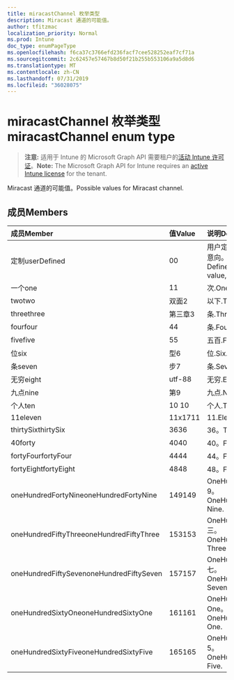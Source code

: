 ```yaml
---
title: miracastChannel 枚举类型
description: Miracast 通道的可能值。
author: tfitzmac
localization_priority: Normal
ms.prod: Intune
doc_type: enumPageType
ms.openlocfilehash: f6ca37c3766efd236facf7cee528252eaf7cf71a
ms.sourcegitcommit: 2c62457e57467b8d50f21b255b553106a9a5d8d6
ms.translationtype: MT
ms.contentlocale: zh-CN
ms.lasthandoff: 07/31/2019
ms.locfileid: "36028075"
---
```

# <a name="miracastchannel-enum-type"></a><span data-ttu-id="acc0e-103">miracastChannel 枚举类型</span><span class="sxs-lookup"><span data-stu-id="acc0e-103">miracastChannel enum type</span></span>

> <span data-ttu-id="acc0e-104">**注意:** 适用于 Intune 的 Microsoft Graph API 需要租户的[活动 Intune 许可证](https://go.microsoft.com/fwlink/?linkid=839381)。</span><span class="sxs-lookup"><span data-stu-id="acc0e-104">**Note:** The Microsoft Graph API for Intune requires an [active Intune license](https://go.microsoft.com/fwlink/?linkid=839381) for the tenant.</span></span>

<span data-ttu-id="acc0e-105">Miracast 通道的可能值。</span><span class="sxs-lookup"><span data-stu-id="acc0e-105">Possible values for Miracast channel.</span></span>

## <a name="members"></a><span data-ttu-id="acc0e-106">成员</span><span class="sxs-lookup"><span data-stu-id="acc0e-106">Members</span></span>
|<span data-ttu-id="acc0e-107">成员</span><span class="sxs-lookup"><span data-stu-id="acc0e-107">Member</span></span>|<span data-ttu-id="acc0e-108">值</span><span class="sxs-lookup"><span data-stu-id="acc0e-108">Value</span></span>|<span data-ttu-id="acc0e-109">说明</span><span class="sxs-lookup"><span data-stu-id="acc0e-109">Description</span></span>|
|:---|:---|:---|
|<span data-ttu-id="acc0e-110">定制</span><span class="sxs-lookup"><span data-stu-id="acc0e-110">userDefined</span></span>|<span data-ttu-id="acc0e-111">0</span><span class="sxs-lookup"><span data-stu-id="acc0e-111">0</span></span>|<span data-ttu-id="acc0e-112">用户定义, 默认值, 无意向。</span><span class="sxs-lookup"><span data-stu-id="acc0e-112">User Defined, default value, no intent.</span></span>|
|<span data-ttu-id="acc0e-113">一个</span><span class="sxs-lookup"><span data-stu-id="acc0e-113">one</span></span>|<span data-ttu-id="acc0e-114">1</span><span class="sxs-lookup"><span data-stu-id="acc0e-114">1</span></span>|<span data-ttu-id="acc0e-115">次.</span><span class="sxs-lookup"><span data-stu-id="acc0e-115">One.</span></span>|
|<span data-ttu-id="acc0e-116">two</span><span class="sxs-lookup"><span data-stu-id="acc0e-116">two</span></span>|<span data-ttu-id="acc0e-117">双面</span><span class="sxs-lookup"><span data-stu-id="acc0e-117">2</span></span>|<span data-ttu-id="acc0e-118">以下.</span><span class="sxs-lookup"><span data-stu-id="acc0e-118">Two.</span></span>|
|<span data-ttu-id="acc0e-119">three</span><span class="sxs-lookup"><span data-stu-id="acc0e-119">three</span></span>|<span data-ttu-id="acc0e-120">第三章</span><span class="sxs-lookup"><span data-stu-id="acc0e-120">3</span></span>|<span data-ttu-id="acc0e-121">条.</span><span class="sxs-lookup"><span data-stu-id="acc0e-121">Three.</span></span>|
|<span data-ttu-id="acc0e-122">four</span><span class="sxs-lookup"><span data-stu-id="acc0e-122">four</span></span>|<span data-ttu-id="acc0e-123">4</span><span class="sxs-lookup"><span data-stu-id="acc0e-123">4</span></span>|<span data-ttu-id="acc0e-124">条.</span><span class="sxs-lookup"><span data-stu-id="acc0e-124">Four.</span></span>|
|<span data-ttu-id="acc0e-125">five</span><span class="sxs-lookup"><span data-stu-id="acc0e-125">five</span></span>|<span data-ttu-id="acc0e-126">5</span><span class="sxs-lookup"><span data-stu-id="acc0e-126">5</span></span>|<span data-ttu-id="acc0e-127">五百.</span><span class="sxs-lookup"><span data-stu-id="acc0e-127">Five.</span></span>|
|<span data-ttu-id="acc0e-128">位</span><span class="sxs-lookup"><span data-stu-id="acc0e-128">six</span></span>|<span data-ttu-id="acc0e-129">型</span><span class="sxs-lookup"><span data-stu-id="acc0e-129">6</span></span>|<span data-ttu-id="acc0e-130">位.</span><span class="sxs-lookup"><span data-stu-id="acc0e-130">Six.</span></span>|
|<span data-ttu-id="acc0e-131">条</span><span class="sxs-lookup"><span data-stu-id="acc0e-131">seven</span></span>|<span data-ttu-id="acc0e-132">步</span><span class="sxs-lookup"><span data-stu-id="acc0e-132">7</span></span>|<span data-ttu-id="acc0e-133">条.</span><span class="sxs-lookup"><span data-stu-id="acc0e-133">Seven.</span></span>|
|<span data-ttu-id="acc0e-134">无穷</span><span class="sxs-lookup"><span data-stu-id="acc0e-134">eight</span></span>|<span data-ttu-id="acc0e-135">utf-8</span><span class="sxs-lookup"><span data-stu-id="acc0e-135">8</span></span>|<span data-ttu-id="acc0e-136">无穷.</span><span class="sxs-lookup"><span data-stu-id="acc0e-136">Eight.</span></span>|
|<span data-ttu-id="acc0e-137">九点</span><span class="sxs-lookup"><span data-stu-id="acc0e-137">nine</span></span>|<span data-ttu-id="acc0e-138">第</span><span class="sxs-lookup"><span data-stu-id="acc0e-138">9</span></span>|<span data-ttu-id="acc0e-139">九点.</span><span class="sxs-lookup"><span data-stu-id="acc0e-139">Nine.</span></span>|
|<span data-ttu-id="acc0e-140">个人</span><span class="sxs-lookup"><span data-stu-id="acc0e-140">ten</span></span>|<span data-ttu-id="acc0e-141">10 </span><span class="sxs-lookup"><span data-stu-id="acc0e-141">10</span></span>|<span data-ttu-id="acc0e-142">个人.</span><span class="sxs-lookup"><span data-stu-id="acc0e-142">Ten.</span></span>|
|<span data-ttu-id="acc0e-143">11</span><span class="sxs-lookup"><span data-stu-id="acc0e-143">eleven</span></span>|<span data-ttu-id="acc0e-144">11x17</span><span class="sxs-lookup"><span data-stu-id="acc0e-144">11</span></span>|<span data-ttu-id="acc0e-145">11.</span><span class="sxs-lookup"><span data-stu-id="acc0e-145">Eleven.</span></span>|
|<span data-ttu-id="acc0e-146">thirtySix</span><span class="sxs-lookup"><span data-stu-id="acc0e-146">thirtySix</span></span>|<span data-ttu-id="acc0e-147">36</span><span class="sxs-lookup"><span data-stu-id="acc0e-147">36</span></span>|<span data-ttu-id="acc0e-148">36。</span><span class="sxs-lookup"><span data-stu-id="acc0e-148">Thirty-Six.</span></span>|
|<span data-ttu-id="acc0e-149">40</span><span class="sxs-lookup"><span data-stu-id="acc0e-149">forty</span></span>|<span data-ttu-id="acc0e-150">40</span><span class="sxs-lookup"><span data-stu-id="acc0e-150">40</span></span>|<span data-ttu-id="acc0e-151">40。</span><span class="sxs-lookup"><span data-stu-id="acc0e-151">Forty.</span></span>|
|<span data-ttu-id="acc0e-152">fortyFour</span><span class="sxs-lookup"><span data-stu-id="acc0e-152">fortyFour</span></span>|<span data-ttu-id="acc0e-153">44</span><span class="sxs-lookup"><span data-stu-id="acc0e-153">44</span></span>|<span data-ttu-id="acc0e-154">44。</span><span class="sxs-lookup"><span data-stu-id="acc0e-154">Forty-Four.</span></span>|
|<span data-ttu-id="acc0e-155">fortyEight</span><span class="sxs-lookup"><span data-stu-id="acc0e-155">fortyEight</span></span>|<span data-ttu-id="acc0e-156">48</span><span class="sxs-lookup"><span data-stu-id="acc0e-156">48</span></span>|<span data-ttu-id="acc0e-157">48。</span><span class="sxs-lookup"><span data-stu-id="acc0e-157">Forty-Eight.</span></span>|
|<span data-ttu-id="acc0e-158">oneHundredFortyNine</span><span class="sxs-lookup"><span data-stu-id="acc0e-158">oneHundredFortyNine</span></span>|<span data-ttu-id="acc0e-159">149</span><span class="sxs-lookup"><span data-stu-id="acc0e-159">149</span></span>|<span data-ttu-id="acc0e-160">OneHundredForty-9。</span><span class="sxs-lookup"><span data-stu-id="acc0e-160">OneHundredForty-Nine.</span></span>|
|<span data-ttu-id="acc0e-161">oneHundredFiftyThree</span><span class="sxs-lookup"><span data-stu-id="acc0e-161">oneHundredFiftyThree</span></span>|<span data-ttu-id="acc0e-162">153</span><span class="sxs-lookup"><span data-stu-id="acc0e-162">153</span></span>|<span data-ttu-id="acc0e-163">OneHundredFifty-三。</span><span class="sxs-lookup"><span data-stu-id="acc0e-163">OneHundredFifty-Three.</span></span>|
|<span data-ttu-id="acc0e-164">oneHundredFiftySeven</span><span class="sxs-lookup"><span data-stu-id="acc0e-164">oneHundredFiftySeven</span></span>|<span data-ttu-id="acc0e-165">157</span><span class="sxs-lookup"><span data-stu-id="acc0e-165">157</span></span>|<span data-ttu-id="acc0e-166">OneHundredFifty-七。</span><span class="sxs-lookup"><span data-stu-id="acc0e-166">OneHundredFifty-Seven.</span></span>|
|<span data-ttu-id="acc0e-167">oneHundredSixtyOne</span><span class="sxs-lookup"><span data-stu-id="acc0e-167">oneHundredSixtyOne</span></span>|<span data-ttu-id="acc0e-168">161</span><span class="sxs-lookup"><span data-stu-id="acc0e-168">161</span></span>|<span data-ttu-id="acc0e-169">OneHundredSixty-One。</span><span class="sxs-lookup"><span data-stu-id="acc0e-169">OneHundredSixty-One.</span></span>|
|<span data-ttu-id="acc0e-170">oneHundredSixtyFive</span><span class="sxs-lookup"><span data-stu-id="acc0e-170">oneHundredSixtyFive</span></span>|<span data-ttu-id="acc0e-171">165</span><span class="sxs-lookup"><span data-stu-id="acc0e-171">165</span></span>|<span data-ttu-id="acc0e-172">OneHundredSixty-5。</span><span class="sxs-lookup"><span data-stu-id="acc0e-172">OneHundredSixty-Five.</span></span>|




